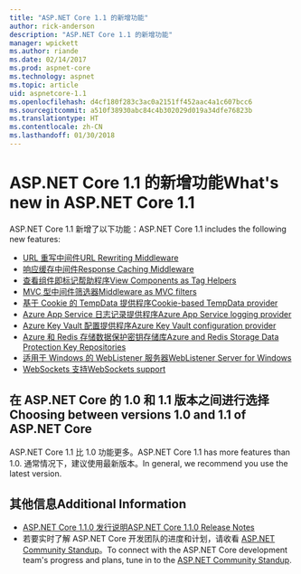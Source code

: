 ```yaml
---
title: "ASP.NET Core 1.1 的新增功能"
author: rick-anderson
description: "ASP.NET Core 1.1 的新增功能"
manager: wpickett
ms.author: riande
ms.date: 02/14/2017
ms.prod: aspnet-core
ms.technology: aspnet
ms.topic: article
uid: aspnetcore-1.1
ms.openlocfilehash: d4cf180f283c3ac0a2151ff452aac4a1c607bcc6
ms.sourcegitcommit: a510f38930abc84c4b302029d019a34dfe76823b
ms.translationtype: HT
ms.contentlocale: zh-CN
ms.lasthandoff: 01/30/2018
---
```

# <a name="whats-new-in-aspnet-core-11"></a><span data-ttu-id="98227-103">ASP.NET Core 1.1 的新增功能</span><span class="sxs-lookup"><span data-stu-id="98227-103">What's new in ASP.NET Core 1.1</span></span>

<span data-ttu-id="98227-104">ASP.NET Core 1.1 新增了以下功能：</span><span class="sxs-lookup"><span data-stu-id="98227-104">ASP.NET Core 1.1 includes the following new features:</span></span>

- [<span data-ttu-id="98227-105">URL 重写中间件</span><span class="sxs-lookup"><span data-stu-id="98227-105">URL Rewriting Middleware</span></span>](xref:fundamentals/url-rewriting)
- [<span data-ttu-id="98227-106">响应缓存中间件</span><span class="sxs-lookup"><span data-stu-id="98227-106">Response Caching Middleware</span></span>](xref:performance/caching/middleware)
- [<span data-ttu-id="98227-107">查看组件即标记帮助程序</span><span class="sxs-lookup"><span data-stu-id="98227-107">View Components as Tag Helpers</span></span>](xref:mvc/views/view-components#invoking-a-view-component-as-a-tag-helper)
- [<span data-ttu-id="98227-108">MVC 型中间件筛选器</span><span class="sxs-lookup"><span data-stu-id="98227-108">Middleware as MVC filters</span></span>](xref:mvc/controllers/filters#using-middleware-in-the-filter-pipeline)
- [<span data-ttu-id="98227-109">基于 Cookie 的 TempData 提供程序</span><span class="sxs-lookup"><span data-stu-id="98227-109">Cookie-based TempData provider</span></span>](xref:fundamentals/app-state#tempdata)
- [<span data-ttu-id="98227-110">Azure App Service 日志记录提供程序</span><span class="sxs-lookup"><span data-stu-id="98227-110">Azure App Service logging provider</span></span>](xref:fundamentals/logging/index#appservice)
- [<span data-ttu-id="98227-111">Azure Key Vault 配置提供程序</span><span class="sxs-lookup"><span data-stu-id="98227-111">Azure Key Vault configuration provider</span></span>](xref:security/key-vault-configuration)
- [<span data-ttu-id="98227-112">Azure 和 Redis 存储数据保护密钥存储库</span><span class="sxs-lookup"><span data-stu-id="98227-112">Azure and Redis Storage Data Protection Key Repositories</span></span>](xref:security/data-protection/implementation/key-storage-providers#azure-and-redis)
- [<span data-ttu-id="98227-113">适用于 Windows 的 WebListener 服务器</span><span class="sxs-lookup"><span data-stu-id="98227-113">WebListener Server for Windows</span></span>](xref:fundamentals/servers/weblistener)
- [<span data-ttu-id="98227-114">WebSockets 支持</span><span class="sxs-lookup"><span data-stu-id="98227-114">WebSockets support</span></span>](xref:fundamentals/websockets)

## <a name="choosing-between-versions-10-and-11-of-aspnet-core"></a><span data-ttu-id="98227-115">在 ASP.NET Core 的 1.0 和 1.1 版本之间进行选择</span><span class="sxs-lookup"><span data-stu-id="98227-115">Choosing between versions 1.0 and 1.1 of ASP.NET Core</span></span>

<span data-ttu-id="98227-116">ASP.NET Core 1.1 比 1.0 功能更多。</span><span class="sxs-lookup"><span data-stu-id="98227-116">ASP.NET Core 1.1 has more features than 1.0.</span></span> <span data-ttu-id="98227-117">通常情况下，建议使用最新版本。</span><span class="sxs-lookup"><span data-stu-id="98227-117">In general, we recommend you use the latest version.</span></span>

## <a name="additional-information"></a><span data-ttu-id="98227-118">其他信息</span><span class="sxs-lookup"><span data-stu-id="98227-118">Additional Information</span></span>

- [<span data-ttu-id="98227-119">ASP.NET Core 1.1.0 发行说明</span><span class="sxs-lookup"><span data-stu-id="98227-119">ASP.NET Core 1.1.0 Release Notes</span></span>](https://github.com/aspnet/Home/releases/tag/1.1.0)
- <span data-ttu-id="98227-120">若要实时了解 ASP.NET Core 开发团队的进度和计划，请收看 [ASP.NET Community Standup](https://live.asp.net/)。</span><span class="sxs-lookup"><span data-stu-id="98227-120">To connect with the ASP.NET Core development team's progress and plans, tune in to the [ASP.NET Community Standup](https://live.asp.net/).</span></span>
